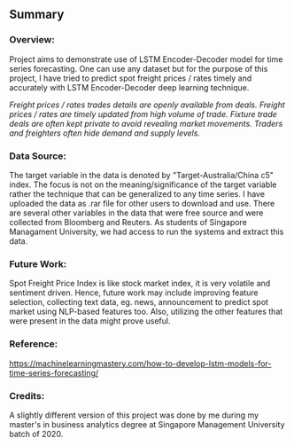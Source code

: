 ## Summary

### Overview:
Project aims to demonstrate use of LSTM Encoder-Decoder model for time series forecasting. One can use any dataset but for the purpose of this project, I have tried to predict spot freight prices / rates timely and accurately with LSTM Encoder-Decoder deep learning technique.

*Freight prices / rates trades details are openly available from deals. Freight prices / rates are timely updated from high volume of trade.
Fixture trade deals are often kept private to avoid revealing market movements. Traders and freighters often hide demand and supply levels.* 

### Data Source:
The target variable in the data is denoted by "Target-Australia/China c5" index. The focus is not on the meaning/significance of the target variable rather the technique that can be generalized to any time series. I have uploaded the data as .rar file for other users to download and use.
There are several other variables in the data that were free source and were collected from Bloomberg and Reuters. As students of Singapore Managament University, we had access to run the systems and extract this data. 

### Future Work:
Spot Freight Price Index is like stock market index, it is very volatile and sentiment driven. Hence, future work may include improving feature selection, collecting text data, eg. news, announcement to predict spot market using NLP-based features too. Also, utilizing the other features that were present in the data might prove useful.

### Reference:
https://machinelearningmastery.com/how-to-develop-lstm-models-for-time-series-forecasting/

### Credits:
A slightly different version of this project was done by me during my master's in business analytics degree at Singapore Management University batch of 2020.
